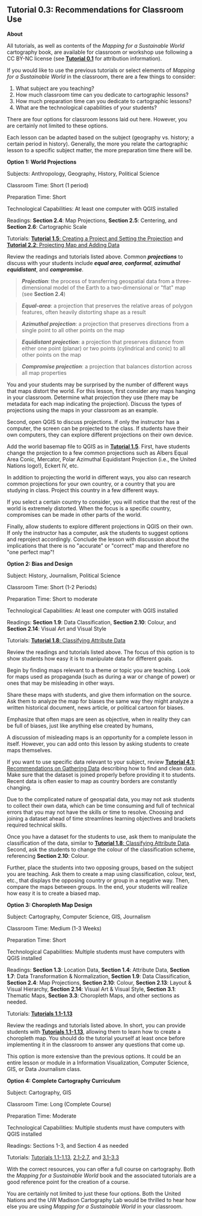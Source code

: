 ## Tutorial 0.3: Recommendations for Classroom Use

**About**

All tutorials, as well as contents of the *Mapping for a Sustainable World* cartography book, are available for classroom or workshop use following a CC BY-NC license (see [**Tutorial 0.1**](/0_Introduction/0.1_Overview.md) for attribution information).

If you would like to use the previous tutorials or select elements of *Mapping for a Sustainable World* in the classroom, there are a few things to consider:

1. What subject are you teaching?
2. How much classroom time can you dedicate to cartographic lessons?
3. How much preparation time can you dedicate to cartographic lessons?
4. What are the technological capabilities of your students?

There are four options for classroom lessons laid out here. However, you are certainly not limited to these options.

Each lesson can be adapted based on the subject (geography vs. history; a certain period in history). Generally, the more you relate the cartographic lesson to a specific subject matter, the more preparation time there will be.

**Option 1: World Projections**

Subjects: Anthropology, Geography, History, Political Science

Classroom Time: Short (1 period)

Preparation Time: Short

Technological Capabilities: At least one computer with QGIS installed

Readings: **Section 2.4**: Map Projections, **Section 2.5**: Centering, and **Section 2.6**: Cartographic Scale

Tutorials: [**Tutorial 1.5**: Creating a Project and Setting the Projection](/1_Choropleth/1.5_Project_and_Save.md) and [**Tutorial 2.2**: Projecting Map and Adding Data](/2_Proportional_Symbol/2.2_project_and_data.md)

Review the readings and tutorials listed above. Common ***projections*** to discuss with your students include ***equal area***, ***conformal***, ***azimuthal equidistant***, and ***compromise***.

> ***Projection***: the process of transferring geospatial data from a three-dimensional model of the Earth to a two-dimensional or "flat" map (see **Section 2.4**)

> ***Equal-area***: a projection that preserves the relative areas of polygon features, often heavily distorting shape as a result

> ***Azimuthal projection***: a projection that preserves directions from a single point to all other points on the map

> ***Equidistant projection***: a projection that preserves distance from either one point (planar) or two points (cylindrical and conic) to all other points on the map

> ***Compromise projection***: a projection that balances distortion across all map properties

You and your students may be surprised by the number of different ways that maps distort the world. For this lesson, first consider any maps hanging in your classroom. Determine what projection they use (there may be metadata for each map indicating the projection). Discuss the types of projections using the maps in your classroom as an example.

Second, open QGIS to discuss projections. If only the instructor has a computer, the screen can be projected to the class. If students have their own computers, they can explore different projections on their own device.

Add the world basemap file to QGIS as in [**Tutorial 1.5**](/1_Choropleth/1.5_Project_and_Save.md). First, have students change the projection to a few common projections such as Albers Equal Area Conic, Mercator, Polar Azimuthal Equidistant Projection (i.e., the United Nations logo!), Eckert IV, etc.

In addition to projecting the world in different ways, you also can research common projections for your own country, or a country that you are studying in class. Project this country in a few different ways.

If you select a certain country to consider, you will notice that the rest of the world is extremely distorted. When the focus is a specific country, compromises can be made in other parts of the world.

Finally, allow students to explore different projections in QGIS on their own. If only the instructor has a computer, ask the students to suggest options and reproject accordingly. Conclude the lesson with discussion about the implications that there is no "accurate" or "correct" map and therefore no "one perfect map"! 

**Option 2: Bias and Design**

Subject: History, Journalism, Political Science

Classroom Time: Short (1-2 Periods)

Preparation Time: Short to moderate

Technological Capabilities: At least one computer with QGIS installed

Readings: **Section 1.9**: Data Classification, **Section 2.10**: Colour, and **Section 2.14**: Visual Art and Visual Style

Tutorials: [**Tutorial 1.8**: Classifying Attribute Data](/1_Choropleth/1.8_Classify_Data.md)

Review the readings and tutorials listed above. The focus of this option is to show students how easy it is to manipulate data for different goals.

Begin by finding maps relevant to a theme or topic you are teaching. Look for maps used as propaganda (such as during a war or change of power) or ones that may be misleading in other ways.

Share these maps with students, and give them information on the source. Ask them to analyze the map for biases the same way they might analyze a written historical document, news article, or political cartoon for biases.

Emphasize that often maps are seen as objective, when in reality they can be full of biases, just like anything else created by humans,

A discussion of misleading maps is an opportunity for a complete lesson in itself. However, you can add onto this lesson by asking students to create maps themselves.

If you want to use specific data relevant to your subject, review [**Tutorial 4.1:** Recommendations on Gathering Data](/4_Future_Directions/4.1_Recommendations_own_data.md) describing how to find and clean data. Make sure that the dataset is joined properly before providing it to students. Recent data is often easier to map as country borders are constantly changing.

Due to the complicated nature of geospatial data, you may not ask students to collect their own data, which can be time consuming and full of technical errors that you may not have the skills or time to resolve. Choosing and joining a dataset ahead of time streamlines learning objectives and brackets required technical skills.

Once you have a dataset for the students to use, ask them to manipulate the classification of the data, similar to [**Tutorial 1.8**: Classifying Attribute Data](/1_Choropleth/1.8_Classify_Data.md). Second, ask the students to change the colour of the classification scheme, referencing **Section 2.10**: Colour.

Further, place the students into two opposing groups, based on the subject you are teaching. Ask them to create a map using classification, colour, text, etc., that displays the opposing country or group in a negative way. Then, compare the maps between groups. In the end, your students will realize how easy it is to create a biased map.

**Option 3: Choropleth Map Design**

Subject: Cartography, Computer Science, GIS, Journalism

Classroom Time: Medium (1-3 Weeks)

Preparation Time: Short

Technological Capabilities: Multiple students must have computers with QGIS installed

Readings: **Section 1.3**: Location Data, **Section 1.4**: Attribute Data, **Section 1.7**: Data Transformation & Normalization, **Section 1.9**: Data Classification, **Section 2.4**: Map Projections, **Section 2.10**: Colour, **Section 2.13**: Layout & Visual Hierarchy, **Section 2.14**: Visual Art & Visual Style, **Section 3.1**: Thematic Maps, **Section 3.3**: Choropleth Maps, and other sections as needed.

Tutorials: [**Tutorials 1.1-1.13**](/1_Choropleth)

Review the readings and tutorials listed above. In short, you can provide students with [**Tutorials 1.1-1.13**](/1_Choropleth), allowing them to learn how to create a choropleth map. You should do the tutorial yourself at least once before implementing it in the classroom to answer any questions that come up.

This option is more extensive than the previous options. It could be an entire lesson or module in a Information Visualization, Computer Science, GIS, or Data Journalism class. 

**Option 4: Complete Cartography Curriculum**

 

Subject: Cartography, GIS

Classroom Time: Long (Complete Course)

Preparation Time: Moderate

Technological Capabilities: Multiple students must have computers with QGIS installed

Readings: Sections 1-3, and Section 4 as needed

Tutorials: [Tutorials 1.1-1.13](/1_Choropleth), [2.1-2.7](/2_Proportional_Symbol), and [3.1-3.3](/3_Nominal)

With the correct resources, you can offer a full course on cartography. Both the *Mapping for a Sustainable World* book and the associated tutorials are a good reference point for the creation of a course.

You are certainly not limited to just these four options. Both the United Nations and the UW Madison Cartography Lab would be thrilled to hear how else you are using *Mapping for a Sustainable World* in your classroom.

